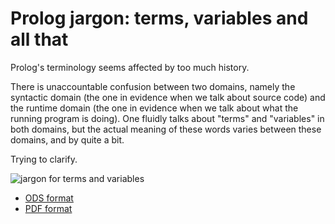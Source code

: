 # Prolog jargon: terms, variables and all that

Prolog's terminology seems affected by too much history. 

There is unaccountable confusion between two domains, namely the syntactic domain (the 
one in evidence when we talk about source code) and the runtime domain (the one 
in evidence when we talk about what the running program is doing). One fluidly talks about
"terms" and "variables" in both domains, but the actual meaning of these words varies
between these domains, and by quite a bit.

Trying to clarify.

![jargon for terms and variables](pics/jargon_for_terms.png)

- [ODS format](pics/jargon_for_terms.ods)
- [PDF format](pics/jargon_for_terms.pdf)


